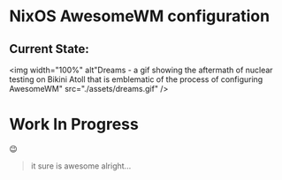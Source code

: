# NixOS AwesomeWM configuration


## Current State:
<img width="100%" alt"Dreams - a gif showing the aftermath of nuclear testing on Bikini Atoll that is emblematic of the process of configuring AwesomeWM" src="./assets/dreams.gif" />

# Work In Progress 
:wink:
> it sure is awesome alright...

